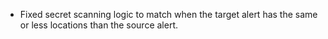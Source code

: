 - Fixed secret scanning logic to match when the target alert has the same or less locations than the source alert.
